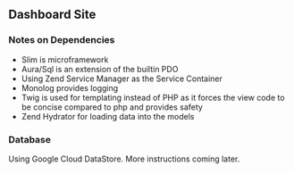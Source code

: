 ## Dashboard Site

### Notes on Dependencies

* Slim is microframework
* Aura/Sql is an extension of the builtin PDO
* Using Zend Service Manager as the Service Container
* Monolog provides logging
* Twig is used for templating instead of PHP as it forces the view code to be concise compared to php and provides safety
* Zend Hydrator for loading data into the models

### Database

Using Google Cloud DataStore. More instructions coming later.